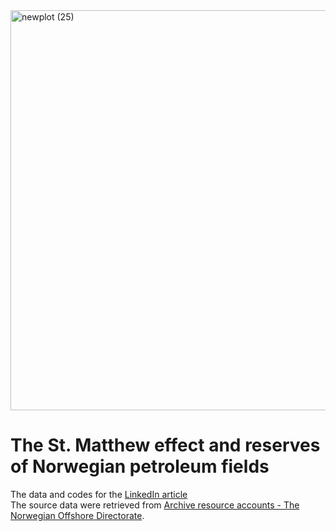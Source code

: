 <img width="1240" height="640" alt="newplot (25)" src="https://github.com/user-attachments/assets/4446dc5a-b1b6-46a7-8318-e3ba5183706c" />

# The St. Matthew effect and reserves of Norwegian petroleum fields
The data and codes for the [LinkedIn article]()  
The source data were retrieved from [Archive resource accounts - The Norwegian Offshore Directorate](https://www.sodir.no/en/facts/resource-accounts/arcive-resource-acconts/). 

